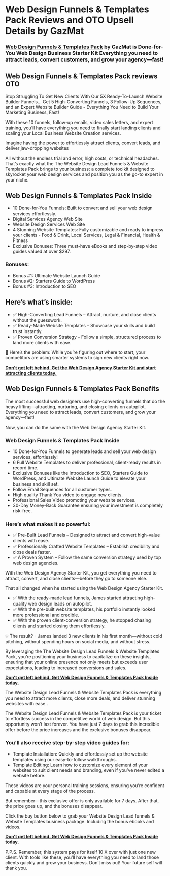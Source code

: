 # Web Design Funnels & Templates Pack Reviews and OTO Upsell Details by GazMat

### [Web Design Funnels & Templates Pack](https://jvupsell.com/2025/02/web-design-funnels-templates-pack-reviews-oto/) by GazMat is Done-for-You Web Design Business Starter Kit Everything you need to attract leads, convert customers, and grow your agency—fast!


## Web Design Funnels & Templates Pack reviews OTO
Stop Struggling To Get New Clients With Our 5X Ready-To-Launch Website Builder Funnels...
Get 5 High-Converting Funnels, 3 Follow-Up Sequences, and an Expert Website Builder Guide - Everything You Need to Build Your Marketing Business, Fast!

With these 10 funnels, follow-up emails, video sales letters, and expert training, you’ll have everything you need to finally start landing clients and scaling your Local Business Website Creation services.

Imagine having the power to effortlessly attract clients, convert leads, and deliver jaw-dropping websites

All without the endless trial and error, high costs, or technical headaches. That’s exactly what the The Website Design Lead Funnels & Website Templates Pack brings to your business: a complete toolkit designed to skyrocket your web design services and position you as the go-to expert in your niche.


## Web Design Funnels & Templates Pack Inside
- 10 Done-for-You Funnels: Built to convert and sell your web design services effortlessly.
- Digital Services Agency Web Site
- Website Design Services Web Site
- 4 Stunning Website Templates: Fully customizable and ready to impress your clients - Food & Drink, Local Services, Legal & Financial, Health & Fitness
- Exclusive Bonuses: Three must-have eBooks and step-by-step video guides valued at over $297.
  
### Bonuses:
- Bonus #1: Ultimate Website Launch Guide
- Bonus #2: Starters Guide to WordPress
- Bonus #3: Introduction to SEO

## Here’s what’s inside:
- ✅ High-Converting Lead Funnels – Attract, nurture, and close clients without the guesswork.
- ✅ Ready-Made Website Templates – Showcase your skills and build trust instantly.
- ✅ Proven Conversion Strategy – Follow a simple, structured process to land more clients with ease.

🚨 Here’s the problem: While you’re figuring out where to start, your competitors are using smarter systems to sign new clients right now.

[**Don’t get left behind. Get the Web Design Agency Starter Kit and start attracting clients today.**](https://warriorplus.com/o2/a/v95rxl3/0)


## Web Design Funnels & Templates Pack Benefits
The most successful web designers use high-converting funnels that do the heavy lifting—attracting, nurturing, and closing clients on autopilot. Everything you need to attract leads, convert customers, and grow your agency—fast!

Now, you can do the same with the Web Design Agency Starter Kit.

### Web Design Funnels & Templates Pack Inside 
- 10 Done-for-You Funnels to generate leads and sell your web design services, effortlessly!
- 6 Full Website Templates to deliver professional, client-ready results in record time.
- Exclusive Bonuses like the Introduction to SEO, Starters Guide to WordPress, and Ultimate Website Launch Guide to elevate your business and skill set.
- Follow Email Sequences for all customer types.
- High quality Thank You video to engage new clients.
- Professional Sales Video promoting your website services.
- 30-Day Money-Back Guarantee ensuring your investment is completely risk-free.

### Here’s what makes it so powerful:
- ✅ Pre-Built Lead Funnels – Designed to attract and convert high-value clients with ease.
- ✅ Professionally Crafted Website Templates – Establish credibility and close deals faster.
- ✅ A Proven System – Follow the same conversion strategy used by top web design agencies.

With the Web Design Agency Starter Kit, you get everything you need to attract, convert, and close clients—before they go to someone else.

That all changed when he started using the Web Design Agency Starter Kit.

- ✅ With the ready-made lead funnels, James started attracting high-quality web design leads on autopilot.
- ✅ With the pre-built website templates, his portfolio instantly looked more professional and credible.
- ✅ With the proven client-conversion strategy, he stopped chasing clients and started closing them effortlessly.

💡 The result? - 
James landed 3 new clients in his first month—without cold pitching, without spending hours on social media, and without stress.

By leveraging the The Website Design Lead Funnels & Website Templates Pack, you’re positioning your business to capitalize on these insights, ensuring that your online presence not only meets but exceeds user expectations, leading to increased conversions and sales.

[**Don’t get left behind. Get Web Design Funnels & Templates Pack Inside today.**](https://warriorplus.com/o2/a/v95rxl3/0)



The Website Design Lead Funnels & Website Templates Pack is everything you need to attract more clients, close more deals, and deliver stunning websites with ease..

The Website Design Lead Funnels & Website Templates Pack is your ticket to effortless success in the competitive world of web design. But this opportunity won’t last forever. You have just 7 days to grab this incredible offer before the price increases and the exclusive bonuses disappear.

### You’ll also receive step-by-step video guides for:

- Template Installation: Quickly and effortlessly set up the website templates using our easy-to-follow walkthroughs.
- Template Editing: Learn how to customize every element of your websites to suit client needs and branding, even if you’ve never edited a website before.
  
These videos are your personal training sessions, ensuring you’re confident and capable at every stage of the process.

But remember—this exclusive offer is only available for 7 days. After that, the price goes up, and the bonuses disappear.

Click the buy button below to grab your Website Design Lead funnels & Website Templates business package. Including the bonus ebooks and videos.

[**Don’t get left behind. Get Web Design Funnels & Templates Pack Inside today.**](https://warriorplus.com/o2/a/v95rxl3/0)

P.P.S. Remember, this system pays for itself 10 X over with just one new client. With tools like these, you’ll have everything you need to land those clients quickly and grow your business. Don’t miss out! Your future self will thank you.
